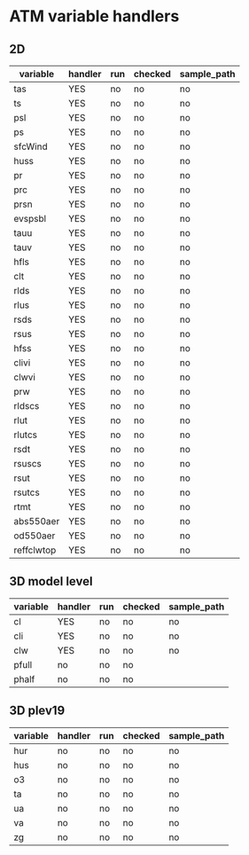 # ATM variable handlers

## 2D

| variable   | handler | run | checked | sample_path | 
| --------   | ------- | --- | ------- | ----------- |
| tas        | YES     | no  | no      | no          |
| ts         | YES     | no  | no      | no          |
| psl        | YES     | no  | no      | no          |
| ps         | YES     | no  | no      | no          |
| sfcWind    | YES     | no  | no      | no          |
| huss       | YES     | no  | no      | no          |
| pr         | YES     | no  | no      | no          |
| prc        | YES     | no  | no      | no          |
| prsn       | YES     | no  | no      | no          |
| evspsbl    | YES     | no  | no      | no          |
| tauu       | YES     | no  | no      | no          |
| tauv       | YES     | no  | no      | no          |
| hfls       | YES     | no  | no      | no          |
| clt        | YES     | no  | no      | no          |
| rlds       | YES     | no  | no      | no          |
| rlus       | YES     | no  | no      | no          |
| rsds       | YES     | no  | no      | no          |
| rsus       | YES     | no  | no      | no          |
| hfss       | YES     | no  | no      | no          |
| clivi      | YES     | no  | no      | no          |
| clwvi      | YES     | no  | no      | no          |
| prw        | YES     | no  | no      | no          |
| rldscs     | YES     | no  | no      | no          |
| rlut       | YES     | no  | no      | no          |
| rlutcs     | YES     | no  | no      | no          |
| rsdt       | YES     | no  | no      | no          |
| rsuscs     | YES     | no  | no      | no          |
| rsut       | YES     | no  | no      | no          |
| rsutcs     | YES     | no  | no      | no          |
| rtmt       | YES     | no  | no      | no          |
| abs550aer  | YES     | no  | no      | no          |
| od550aer   | YES     | no  | no      | no          |
| reffclwtop | YES     | no  | no      | no          |

## 3D model level

| variable | handler | run | checked | sample_path |
| -------- | ------- | --- | ------- | ----------- |
| cl       | YES     | no  | no      | no          |
| cli      | YES     | no  | no      | no          |
| clw      | YES     | no  | no      | no          |
| pfull | no | no | no |
| phalf | no | no | no |

## 3D plev19

| variable | handler | run | checked | sample_path |
| -------- | ------- | --- | ------- | ----------- |
| hur      | no      | no  | no      | no          |
| hus      | no      | no  | no      | no          |
| o3       | no      | no  | no      | no          |
| ta       | no      | no  | no      | no          |
| ua       | no      | no  | no      | no          |
| va       | no      | no  | no      | no          |
| zg       | no      | no  | no      | no          |
